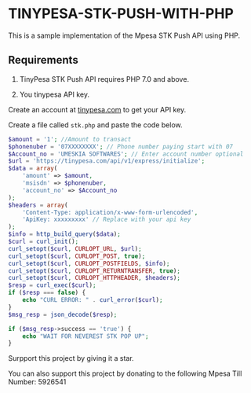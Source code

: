 # TINYPESA-STK-PUSH-WITH-PHP

This is a sample implementation of the Mpesa STK Push API using PHP.

## Requirements

1. TinyPesa STK Push API requires PHP 7.0 and above.

2. You tinypesa API key.

Create an account at [tinypesa.com](https://tinypesa.com) to get your API key.

Create a file called `stk.php` and paste the code below.

```php
$amount = '1'; //Amount to transact
$phonenuber = '07XXXXXXXX'; // Phone number paying start with 07
$Account_no = 'UMESKIA SOFTWARES'; // Enter account number optional
$url = 'https://tinypesa.com/api/v1/express/initialize';
$data = array(
    'amount' => $amount,
    'msisdn' => $phonenuber,
    'account_no' => $Account_no
);
$headers = array(
    'Content-Type: application/x-www-form-urlencoded',
    'ApiKey: xxxxxxxxx' // Replace with your api key
);
$info = http_build_query($data);
$curl = curl_init();
curl_setopt($curl, CURLOPT_URL, $url);
curl_setopt($curl, CURLOPT_POST, true);
curl_setopt($curl, CURLOPT_POSTFIELDS, $info);
curl_setopt($curl, CURLOPT_RETURNTRANSFER, true);
curl_setopt($curl, CURLOPT_HTTPHEADER, $headers);
$resp = curl_exec($curl);
if ($resp === false) {
    echo "CURL ERROR: " . curl_error($curl);
}
$msg_resp = json_decode($resp);

if ($msg_resp->success == 'true') {
    echo "WAIT FOR NEVEREST STK POP UP";
}
```

Surpport this project by giving it a star.

You can also support this project by donating to the following Mpesa Till Number: 5926541
